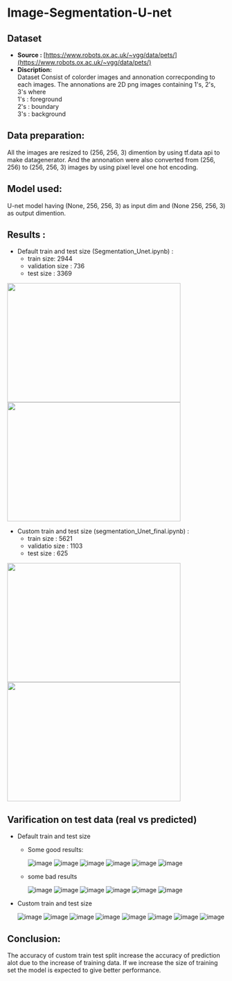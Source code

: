 #  Image-Segmentation-U-net

##  Dataset
* <b>Source : </b> [https://www.robots.ox.ac.uk/~vgg/data/pets/](https://www.robots.ox.ac.uk/~vgg/data/pets/)
* <b>Discription:</b><br>
  Dataset Consist of colorder images and annonation correcponding to each  images. The annonations are 2D png images containing 1's, 2's, 3's where<br>
  1's : foreground<br>
  2's : boundary<br>
  3's : background
  
 ## Data preparation:
 All the images are resized to (256, 256, 3) dimention by using tf.data api to make datagenerator. And the annonation were also converted from (256, 256) to (256, 256, 3) images by using  pixel level one hot encoding.
  
## Model used:
U-net model having (None, 256, 256, 3) as input dim and (None 256, 256, 3) as output dimention.

## Results :

* Default train and test size (Segmentation_Unet.ipynb) :
  * train size: 2944
  * validation size : 736
  * test size : 3369
<p float="left">
<img src="https://github.com/vishalsingha/Image-Segmentation-U-net/blob/main/Images/Segmentation_unet/acc.png?raw=true" width="400" height="275">
<img src="https://github.com/vishalsingha/Image-Segmentation-U-net/blob/main/Images/Segmentation_unet/loss.png?raw=true" width="400" height="275">
</p>

* Custom train and test size (segmentation_Unet_final.ipynb) :
     * train size : 5621
     * validatio size : 1103
     * test size : 625
  
<p float="left">
<img src="https://github.com/vishalsingha/Image-Segmentation-U-net/blob/main/Images/Segmentation_unet_final/acc1.png?raw=true" width="400" height="275" >
<img src="https://github.com/vishalsingha/Image-Segmentation-U-net/blob/main/Images/Segmentation_unet_final/loss1.png?raw=true" width="400" height="275">
</p>

## Varification on test data (real vs predicted)

 * Default train and test size
    * Some good results:

      ![image](https://github.com/vishalsingha/Image-Segmentation-U-net/blob/main/Images/Segmentation_unet/f1.png?raw=true)
      ![image](https://github.com/vishalsingha/Image-Segmentation-U-net/blob/main/Images/Segmentation_unet/f2.png?raw=true)
      ![image](https://github.com/vishalsingha/Image-Segmentation-U-net/blob/main/Images/Segmentation_unet/f3.png?raw=true)
      ![image](https://github.com/vishalsingha/Image-Segmentation-U-net/blob/main/Images/Segmentation_unet/f5.png?raw=true)
      ![image](https://github.com/vishalsingha/Image-Segmentation-U-net/blob/main/Images/Segmentation_unet/f8.png?raw=true)
      ![image](https://github.com/vishalsingha/Image-Segmentation-U-net/blob/main/Images/Segmentation_unet/f7.png?raw=true)
    * some bad results

      ![image](https://github.com/vishalsingha/Image-Segmentation-U-net/blob/main/Images/Segmentation_unet/b1.png?raw=true)
      ![image](https://github.com/vishalsingha/Image-Segmentation-U-net/blob/main/Images/Segmentation_unet/b2.png?raw=true)
      ![image](https://github.com/vishalsingha/Image-Segmentation-U-net/blob/main/Images/Segmentation_unet/b3.png?raw=true)
      ![image](https://github.com/vishalsingha/Image-Segmentation-U-net/blob/main/Images/Segmentation_unet/b4.png?raw=true)
      ![image](https://github.com/vishalsingha/Image-Segmentation-U-net/blob/main/Images/Segmentation_unet/b5.png?raw=true)
      ![image](https://github.com/vishalsingha/Image-Segmentation-U-net/blob/main/Images/Segmentation_unet/b6.png?raw=true)




 * Custom train and test size

      ![image](https://github.com/vishalsingha/Image-Segmentation-U-net/blob/main/Images/Segmentation_unet_final/l1.png?raw=true)
      ![image](https://github.com/vishalsingha/Image-Segmentation-U-net/blob/main/Images/Segmentation_unet_final/l2.png?raw=true)
      ![image](https://github.com/vishalsingha/Image-Segmentation-U-net/blob/main/Images/Segmentation_unet_final/l3.png?raw=true)
      ![image](https://github.com/vishalsingha/Image-Segmentation-U-net/blob/main/Images/Segmentation_unet_final/l4.png?raw=true)
      ![image](https://github.com/vishalsingha/Image-Segmentation-U-net/blob/main/Images/Segmentation_unet_final/l5.png?raw=true)
      ![image](https://github.com/vishalsingha/Image-Segmentation-U-net/blob/main/Images/Segmentation_unet_final/l6.png?raw=true)
      ![image](https://github.com/vishalsingha/Image-Segmentation-U-net/blob/main/Images/Segmentation_unet_final/l7.png?raw=true)
      ![image](https://github.com/vishalsingha/Image-Segmentation-U-net/blob/main/Images/Segmentation_unet_final/l8.png?raw=true)
      
      
## Conclusion:
 The accuracy of custom train test split increase the accuracy of prediction alot due to the increase of training data. If we increase the size of training set the model is expected to give better performance.







  





